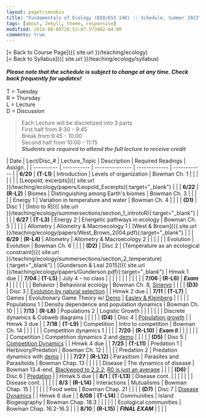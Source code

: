```yaml
---
layout: pagetrimnobio
title: "Fundamentals of Ecology (BIO/ESS 148) :: Schedule, Summer 2023"
tags: [about, Jekyll, theme, responsive]
modified: 2014-08-08T20:53:07.573882-04:00
comments: true
---
```


[< Back to Course Page]({{ site.url }}/teaching/ecology)  
[< Back to Syllabus]({{ site.url }}/teaching/ecology/syllabus)  
<br>
***Please note that the schedule is subject to change at any time. Check back frequently for updates!***  
<br>
T = Tuesday  
R = Thursday  
L = Lecture  
D = Discussion

<style>
table{
    border-collapse: collapse;
    border-spacing: 0;
    /* border:1px solid #808080; */
}
td{
    text-align: left;
}

/* th{
    border:1px solid #808080;
}

td{
    border:1px solid #808080;
} */
tr:nth-child(even) {background: #CCC}
tr:nth-child(odd) {background: #FFF}
</style>

> Each Lecture will be discretized into 3 parts  
> First half from 8:30 - 9:45  
> Break from 9:45 - 10:00  
> Second half from 10:00 - 11:15  
> ***Students are required to attend the full lecture to receive credit***


| Date | Lect/Disc_# | Lecture_Topic | Description | Required Readings | Assign. |
| ---------- | ----------- | --------------- | ------------- | ------------ |
| **6/20**       | **(T-L1)** | Introduction | Levels of organization | Bowman Ch. 1 |     |
|       |  |  |   | [Leopold; excerpts]({{ site.url }}/teaching/ecology/papers/Leopold_Excerpts){:target="_blank"} |      |
| **6/22**  | **(R-L2)** | Biomes | Distinguishing among Earth's biomes | Bowman Ch. 3 |     |
|    |   | Energy 1 | Variation in temperature and water | Bowman Ch. 4 |     |
|        | **(D1)** | Disc 1 |  [Intro to R]({{ site.url }}/teaching/ecology/summersections/section_1_introtoR){:target="_blank"}   |  |     |
| **6/27** | **(T-L3)** | Energy 2 | Energetic pathways in ecology | Bowman Ch. 5 |    |
|   |   | Allometry | Allometry & Macroecology 1 | [West & Brown]({{ site.url }}/teaching/ecology/papers/West_Brown_2004.pdf){:target="_blank"} |    |
| **6/29** | **(R-L4)** | Allometry | Allometry & Macroecology 2 | |    |
|  |  | Evolution | Evolution | Bowman Ch. 6 |   |
|         | **(D2)** | Disc 2 |  [Temperature as an ecological constraint]({{ site.url }}/teaching/ecology/summersections/section_2_temperature){:target="_blank"}   |  [Gunderson & Leal 2015]({{ site.url }}/teaching/ecology/papers/Gunderson.pdf){:target="_blank"}  |  Hmwk 1 due   |
| **7/04** | **(T-L5)** | July 4 - no class |  |  |    |
|  |  |  |  |  |    |
| **7/06** | **(R-L6)** | ***Exam I***  |  |  |    |
|  |  | Behavior | Behavioral ecology | Bowman Ch. 8, [Sinervo]() |    |
|         | **(D3)** | Disc 3 |   [Evolution by natural selection]()  |  |  Hmwk 2 due  |
| **7/11** | **(T-L7)** | Games | Evolutionary Game Theory w/ [Demo]()     | [Easley & Kleinberg]() |    |
|  |  | Populations 1 | Density dependence and population dynamics | Bowman Ch. 10 |    |
| **7/13** | **(R-L8)** | Populations 2 | Logistic Growth   |    |    |
|  |  |  | Discrete dynamics & Cobweb diagrams  |    |    |
|         | **(D4)** | Disc 4 |  [Population growth]()   |  |  Hmwk 3 due  |
| **7/18** | **(T-L9)** | Competition | Intro to competition | Bowman Ch. 14 |    |
|  |  |  | Competition dynamics 1 |  |    |
| **7/20** | **(R-L10)** | ***Exam II*** |  |  |    |
|  |  | Competition | Competition dynamics 2 and [demo]()   |  |    |
|         | **(D5)** | Disc 5 |  [Competition Dynamics]()    |  |  Hmwk 4 due |
| **7/25** | **(T-L11)** | Predation 1 | Herbivory/Predation | Bowman Ch. 12 |    |
|  |  | Predation 2 | Predation dynamics with [demo]() |  |    |
| **7/27** | **(R-L12)** | Parasitism | Parasites and Parasitoids | Bowman Chap. 13 |    |
|  |  | Disease | The dynamics of disease | Bowman 13.4-end, [Blackwood to 2.2.2](); [R0 is just an average]() |    |
|         | **(D6)** | Disc 6 |  [Predation]()    |  |  Hmwk 5 due |
| **8/1** | **(T-L13)** | Disease cont. |  |  |    |
|  |  | Disease cont. |  |  |    |
| **8/3** | **(R-L14)** | Interactions | Mutualisms  | Bowman Chap. 15 |    |
|  |  |  | Food webs | Bowman Chap. 21 |    |
|         | **(D7)** | Disc 7 | [Disease Dynamics]()  | | Hmwk 6 due |
| **8/08** | **(T-L14)** | Communities | Island Biogeography | Bowman Chap. 18.3 |    |
|  |  |  | Ecological communities | Bowman Chap. 16.2-16.3 |    |
| **8/10** | **(R-L15)** | ***FINAL EXAM*** |   |  |  |



<!-- | **12/8** | **(T-L26)** | Communities | Community assembly, succession | Bowman Ch. 17 |    |
| **12/10** | **(R-L27)** | Biogeography | Patterns of species diversity | Bowman Ch. 18 |    |
|     **12/11**    | **(F-D14)** | Disc 14 | Modeling colonization & extinction  | |  | -->
<!-- | **11/17** | **(T-L22)** | Disease 1 | The dynamics of disease | TBD |    |
| **11/19** | **(R-L23)** | Disease 2 | Epidemics and pandemics |  |    | -->

<!---
| **11/17** | **23-T** | Interactions | Mutualism and commensalism | Bowman Ch. 15 |    |
| **11/19** | **24-R** | Networks | Interactions across ecological networks | TBD |    |
|         | | **Disc-12** |  Analyzing ecological networks |  | HW-9 due |--->
